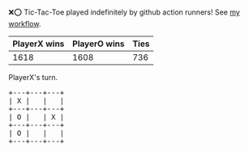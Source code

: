 :x::o: Tic-Tac-Toe played indefinitely by github action runners! See [my workflow](.github/workflows/play.yaml).

|PlayerX wins|PlayerO wins|Ties|
|-|-|-|
|1618|1608|736|

PlayerX's turn.

<pre>
+---+---+---+
| X |   |   |
+---+---+---+
| O |   | X |
+---+---+---+
| O |   |   |
+---+---+---+
</pre>
